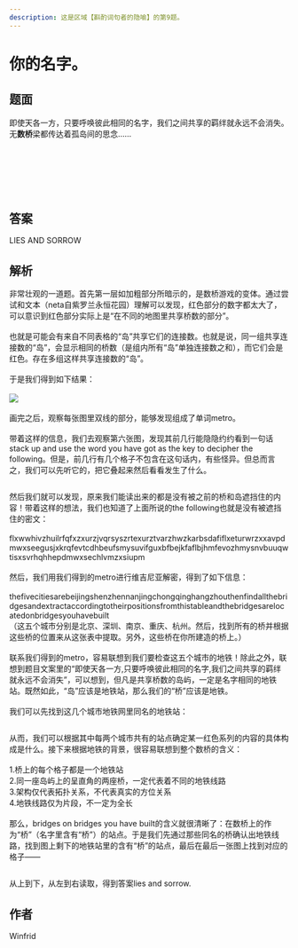 ```yaml
---
description: 这是区域【斟酌词句者的隐喻】的第9题。
---
```


# 你的名字。

## 题面

即使天各一方，只要呼唤彼此相同的名字，我们之间共享的羁绊就永远不会消失。无**数桥**梁都传达着孤岛间的思念……

<figure><img src="../../../.gitbook/assets/image (42).png" alt=""><figcaption></figcaption></figure>

<figure><img src="../../../.gitbook/assets/image (43).png" alt=""><figcaption></figcaption></figure>

<figure><img src="../../../.gitbook/assets/image (44).png" alt=""><figcaption></figcaption></figure>

<figure><img src="../../../.gitbook/assets/image (45).png" alt=""><figcaption></figcaption></figure>

<figure><img src="../../../.gitbook/assets/image (46).png" alt=""><figcaption></figcaption></figure>

<figure><img src="../../../.gitbook/assets/image (47).png" alt=""><figcaption></figcaption></figure>

<figure><img src="../../../.gitbook/assets/image (48).png" alt=""><figcaption></figcaption></figure>

## 答案

LIES AND SORROW

## 解析

非常壮观的一道题。首先第一层如加粗部分所暗示的，是数桥游戏的变体。通过尝试和文本（neta自紫罗兰永恒花园）理解可以发现，红色部分的数字都太大了，可以意识到红色部分实际上是“在不同的地图里共享桥数的部分”。\
\
也就是可能会有来自不同表格的“岛”共享它们的连接数。也就是说，同一组共享连接数的“岛”，会显示相同的桥数（是组内所有“岛”单独连接数之和），而它们会是红色。存在多组这样共享连接数的“岛”。\
\
于是我们得到如下结果：\
\
![](https://statics.pku1.miaomiaomiao.com.cn/static/files/07cbb480789d4c3bbd0f9a889f09ed58.jpg)\
\
画完之后，观察每张图里双线的部分，能够发现组成了单词metro。\
\
带着这样的信息，我们去观察第六张图，发现其前几行能隐隐约约看到一句话stack up and use the word you have got as the key to decipher the following。但是，前几行有几个格子不包含在这句话内，有些怪异。但总而言之，我们可以先听它的，把它叠起来然后看看发生了什么。

<figure><img src="../../../.gitbook/assets/image (51).png" alt=""><figcaption></figcaption></figure>

然后我们就可以发现，原来我们能读出来的都是没有被之前的桥和岛遮挡住的内容！带着这样的想法，我们也知道了上面所说的the following也就是没有被遮挡住的密文：\
\
flxwwhivzhuilrfqfxzxurzjvqrsyszrtexurztvarzhwzkarbsdafiflxeturwrzxxavpdmwxseegusjxkrqfevtcdhbeufsmysuvifguxbfbejkfaflbjhmfevozhmysnvbuuqwtisxsvrhqhhepdmwxsechlvmzxsiupm\
\
然后，我们用我们得到的metro进行维吉尼亚解密，得到了如下信息：\
\
thefivecitiesarebeijingshenzhennanjingchongqinghangzhouthenfindallthebridgesandextractaccordingtotheirpositionsfromthistableandthebridgesarelocatedonbridgesyouhavebuilt\
（这五个城市分别是北京、深圳、南京、重庆、杭州。然后，找到所有的桥并根据这些桥的位置来从这张表中提取。另外，这些桥在你所建造的桥上。）\
\
联系我们得到的metro，容易联想到我们要检查这五个城市的地铁！除此之外，联想到题目文案里的“即使天各一方,只要呼唤彼此相同的名字,我们之间共享的羁绊就永远不会消失”，可以想到，但凡是共享桥数的岛屿，一定是名字相同的地铁站。既然如此，“岛”应该是地铁站，那么我们的“桥”应该是地铁。\
\
我们可以先找到这几个城市地铁网里同名的地铁站：

<figure><img src="../../../.gitbook/assets/image (55).png" alt=""><figcaption></figcaption></figure>

从而，我们可以根据其中每两个城市共有的站点确定某一红色系列的内容的具体构成是什么。接下来根据地铁的背景，很容易联想到整个数桥的含义：\
\
1.桥上的每个格子都是一个地铁站\
2.同一座岛屿上的呈直角的两座桥，一定代表着不同的地铁线路\
3.架构仅代表拓扑关系，不代表真实的方位关系\
4.地铁线路仅为片段，不一定为全长\
\
那么，bridges on bridges you have built的含义就很清晰了：在数桥上的作为“桥”（名字里含有“桥”）的站点。于是我们先通过那些同名的桥确认出地铁线路，找到图上剩下的地铁站里的含有“桥”的站点，最后在最后一张图上找到对应的格子——

<figure><img src="../../../.gitbook/assets/image (56).png" alt=""><figcaption></figcaption></figure>

从上到下，从左到右读取，得到答案lies and sorrow.

## 作者

Winfrid
